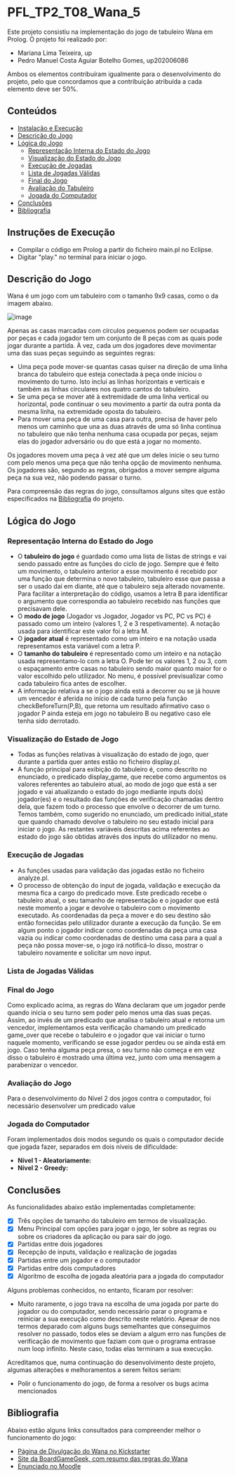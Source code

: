 # PFL_TP2_T08_Wana_5
Este projeto consistiu na implementação do jogo de tabuleiro Wana em Prolog. O projeto foi realizado por:
- Mariana Lima Teixeira, up
- Pedro Manuel Costa Aguiar Botelho Gomes, up202006086

Ambos os elementos contribuíram igualmente para o desenvolvimento do projeto, pelo que concordamos que a contribuição atribuída a cada elemento deve ser 50%.

## Conteúdos
- [Instalação e Execução](#instruções-de-execução)
- [Descrição do Jogo](#descrição-do-jogo)
- [Lógica do Jogo](#lógica-do-jogo)
  - [Representação Interna do Estado do Jogo](#representação-interna-do-estado-do-jogo)
  - [Visualização do Estado do Jogo](#visualização-do-estado-do-jogo)
  - [Execução de Jogadas](#execução-de-jogadas)
  - [Lista de Jogadas Válidas](#lista-de-jogadas-válidas)
  - [Final do Jogo](#final-do-jogo)
  - [Avaliação do Tabuleiro](#avaliação-do-tabuleiro)
  - [Jogada do Computador](#jogada-do-computador)
- [Conclusões](#conclusões)
- [Bibliografia](#bibliografia)

## Instruções de Execução

- Compilar o código em Prolog a partir do ficheiro main.pl no Eclipse.
- Digitar "play." no terminal para iniciar o jogo.

## Descrição do Jogo
Wana é um jogo com um tabuleiro com o tamanho 9x9 casas, como o da imagem abaixo.

![image](https://user-images.githubusercontent.com/80784137/210279339-cb9e7fc4-f094-49be-949b-4a581b9324f0.png)

Apenas as casas marcadas com círculos pequenos podem ser ocupadas por peças e cada jogador tem um conjunto de 8 peças com as quais pode jogar durante a partida.
À vez, cada um dos jogadores deve movimentar uma das suas peças seguindo as seguintes regras:
- Uma peça pode mover-se quantas casas quiser na direção de uma linha branca do tabuleiro que esteja conectada à peça onde iniciou o movimento do turno. Isto inclui as linhas horizontais e verticais e também as linhas circulares nos quatro cantos do tabuleiro.
- Se uma peça se mover até à extremidade de uma linha vertical ou horizontal, pode continuar o seu movimento a partir da outra ponta da mesma linha, na extremidade oposta do tabuleiro.
- Para mover uma peça de uma casa para outra, precisa de haver pelo menos um caminho que una as duas através de uma só linha contínua no tabuleiro que não tenha nenhuma casa ocupada por peças, sejam elas do jogador adversário ou do que está a jogar no momento.

Os jogadores movem uma peça à vez até que um deles inicie o seu turno com pelo menos uma peça que não tenha opção de movimento nenhuma. Os jogadores são, segundo as regras, obrigados a mover sempre alguma peça na sua vez, não podendo passar o turno.

Para compreensão das regras do jogo, consultamos alguns sites que estão especificados na [Bibliografia](#bibliografia) do projeto.

## Lógica do Jogo
### Representação Interna do Estado do Jogo
- O **tabuleiro do jogo** é guardado como uma lista de listas de strings e vai sendo passado entre as funções do ciclo de jogo. Sempre que é feito um movimento, o tabuleiro anterior a esse movimento é recebido por uma função que determina o novo tabuleiro, tabuleiro esse que passa a ser o usado daí em diante, até que o tabuleiro seja alterado novamente. Para facilitar a interpretação do código, usamos a letra B para identificar o argumento que correspondia ao tabuleiro recebido nas funções que precisavam dele.
- O **modo de jogo** (Jogador vs Jogador, Jogador vs PC, PC vs PC) é passado como um inteiro (valores 1, 2 e 3 respetivamente). A notação usada para identificar este valor foi a letra M.
- O **jogador atual** é representado como um inteiro e na notação usada representamos esta variável com a letra P.
- O **tamanho do tabuleiro** é representado como um inteiro e na notação usada representamo-lo com a letra O. Pode ter os valores 1, 2 ou 3, com o espaçamento entre casas no tabuleiro sendo maior quanto maior for o valor escolhido pelo utilizador. No menu, é possível previsualizar como cada tabuleiro fica antes de escolher.
- A informação relativa a se o jogo ainda está a decorrer ou se já houve um vencedor é aferida no início de cada turno pela função checkBeforeTurn(P,B), que retorna um resultado afirmativo caso o jogador P ainda esteja em jogo no tabuleiro B ou negativo caso ele tenha sido derrotado.
### Visualização do Estado de Jogo
- Todas as funções relativas à visualização do estado de jogo, quer durante a partida quer antes estão no ficheiro display.pl.
- A função principal para exibição do tabuleiro é, como descrito no enunciado, o predicado display_game, que recebe como argumentos os valores referentes ao tabuleiro atual, ao modo de jogo que está a ser jogado e vai atualizando o estado do jogo mediante inputs do(s) jogador(es) e o resultado das funções de verificação chamadas dentro dela, que fazem todo o processo que envolve o decorrer de um turno.
Temos também, como sugerido no enunciado, um predicado initial_state que quando chamado devolve o tabuleiro no seu estado inicial para iniciar o jogo. As restantes variáveis descritas acima referentes ao estado do jogo são obtidas através dos inputs do utilizador no menu.
### Execução de Jogadas
- As funções usadas para validação das jogadas estão no ficheiro analyze.pl.
- O processo de obtenção do input de jogada, validação e execução da mesma fica a cargo do predicado move. Este predicado recebe o tabuleiro atual, o seu tamanho de representação e o jogador que está neste momento a jogar e devolve o tabuleiro com o movimento executado. As coordenadas da peça a mover e do seu destino são então fornecidas pelo utilizador durante a execução da função. Se em algum ponto o jogador indicar como coordenadas da peça uma casa vazia ou indicar como coordenadas de destino uma casa para a qual a peça não possa mover-se, o jogo irá notificá-lo disso, mostrar o tabuleiro novamente e solicitar um novo input.
### Lista de Jogadas Válidas
### Final do Jogo
Como explicado acima, as regras do Wana declaram que um jogador perde quando inicia o seu turno sem poder pelo menos uma das suas peças. Assim, ao invés de um predicado que analisa o tabuleiro atual e retorna um vencedor, implementamos esta verificação chamando um predicado game_over que recebe o tabuleiro e o jogador que vai iniciar o turno naquele momento, verificando se esse jogador perdeu ou se ainda está em jogo. Caso tenha alguma peça presa, o seu turno não começa e em vez disso o tabuleiro é mostrado uma última vez, junto com uma mensagem a parabenizar o vencedor.
### Avaliação do Jogo
Para o desenvolvimento do Nível 2 dos jogos contra o computador, foi necessário desenvolver um predicado value
### Jogada do Computador
Foram implementados dois modos segundo os quais o computador decide que jogada fazer, separados em dois níveis de dificuldade:
- **Nível 1 - Aleatoriamente:**
- **Nível 2 - Greedy:**
## Conclusões
As funcionalidades abaixo estão implementadas completamente:
- [X] Três opções de tamanho do tabuleiro em termos de visualização.
- [X] Menu Principal com opções para jogar o jogo, ler sobre as regras ou sobre os criadores da aplicação ou para sair do jogo.
- [X] Partidas entre dois jogadores
- [X] Recepção de inputs, validação e realização de jogadas
- [X] Partidas entre um jogador e o computador
- [X] Partidas entre dois computadores
- [X] Algoritmo de escolha de jogada aleatória para a jogada do computador

Alguns problemas conhecidos, no entanto, ficaram por resolver:
- Muito raramente, o jogo trava na escolha de uma jogada por parte do jogador ou do computador, sendo necessário parar o programa e reiniciar a sua execução como descrito neste relatório. Apesar de nos termos deparado com alguns bugs semelhantes que conseguimos resolver no passado, todos eles se deviam a algum erro nas funções de verificação de movimento que faziam com que o programa entrasse num loop infinito. Neste caso, todas elas terminam a sua execução.

Acreditamos que, numa continuação do desenvolvimento deste projeto, algumas alterações e melhoramentos a serem feitos seriam:
- Polir o funcionamento do jogo, de forma a resolver os bugs acima mencionados

## Bibliografia
Abaixo estão alguns links consultados para compreender melhor o funcionamento do jogo:
- [Página de Divulgação do Wana no Kickstarter](https://www.kickstarter.com/projects/khanat/wana)
- [Site da BoardGameGeek, com resumo das regras do Wana](https://boardgamegeek.com/boardgame/364012/wana)
- [Enunciado no Moodle](https://moodle.up.pt/pluginfile.php/141184/mod_resource/content/2/PFL_TP2_2022_2023-1_PT.pdf)
